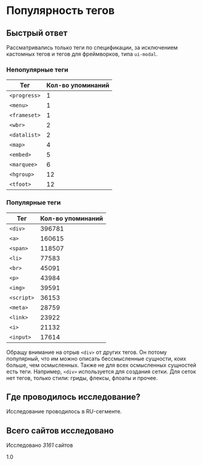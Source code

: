 # Популярность тегов

## Быстрый ответ
Рассматривались только теги по спецификации, за исключением кастомных тегов и тегов для фреймворков, типа `ui-modal`.

### Непопулярные теги

Тег          | Кол-во упоминаний
------------ | ---------- 
`<progress>` | 1 
`<menu>`     | 1 
`<frameset>` | 1 
`<wbr>`      | 2 
`<datalist>` | 2 
`<map>`      | 4 
`<embed>`    | 5 
`<marquee>`  | 6 
`<hgroup>`   | 12 
`<tfoot>`    | 12


### Популярные теги
Тег        | Кол-во упоминаний
---------- | ---------- 
`<div>`    | 396781
`<a>`      | 160615
`<span>`   | 118507
`<li>`     | 77583
`<br>`     | 45091
`<p>`      | 43984
`<img>`    | 39591
`<script>` | 36153
`<meta>`   | 28759
`<link>`   | 23922
`<i>`      | 21132
`<input>`  | 17614

Обращу внимание на отрыв `<div>` от других тегов. Он потому популярный, что им можно описать бессмысленные сущности, коих больше, чем осмысленных. Также не для всех осмысленных сущностей есть теги.
Например, `<div>` используется для создания сетки. Для сеток нет тегов, только стили: гриды, флексы, флоаты и прочее.

## Где проводилось исследование?
Исследование проводилось в RU-сегменте.

## Всего сайтов исследовано
Исследовано *3161* сайтов

1.0
